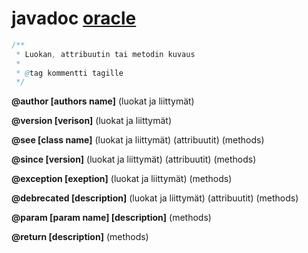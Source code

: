 # javadoc [oracle](https://www.oracle.com/technical-resources/articles/java/javadoc-tool.html#orderoftags)

```java
/**
 * Luokan, attribuutin tai metodin kuvaus
 *
 * @tag kommentti tagille
 */
```

**@author [authors name]** (luokat ja liittymät)

**@version [verison]** (luokat ja liittymät)

**@see [class name]** (luokat ja liittymät) (attribuutit) (methods)

**@since [version]** (luokat ja liittymät) (attribuutit) (methods)

**@exception [exeption]** (luokat ja liittymät) (methods)

**@debrecated [description]** (luokat ja liittymät) (attribuutit) (methods)

**@param [param name] [description]** (methods)

**@return [description]** (methods)


